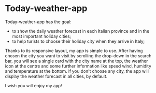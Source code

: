 # Today-weather-app 

Today-weather-app has the goal:
- to show the daily weather forecast in each Italian province and in the most important holiday cities;
- to help turists to choose their holiday city when they arrive in Italy;

Thanks to its responsive layout, my app is simple to use. After having chosen the city you want to visit by scrolling the drop-down in the search bar, 
you will see a  single card with the city name at the top, the weather icon at the centre and some further information like speed wind, humidity and temperature at the bottom.
If you don't choose any city, the app will display the weather forecast in all cities, by default.

I wish you will enjoy my app!
